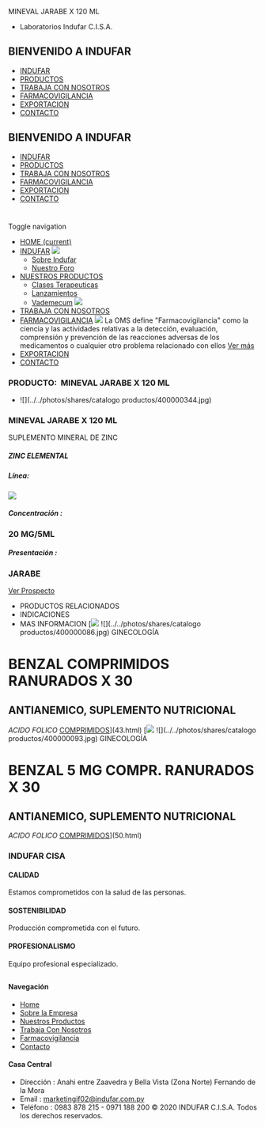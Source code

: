 MINEVAL JARABE X 120 ML
- Laboratorios Indufar C.I.S.A.
## BIENVENIDO A INDUFAR
* [INDUFAR](197.html#)
* [PRODUCTOS](197.html#)
* [TRABAJA CON NOSOTROS](197.html#)
* [FARMACOVIGILANCIA](197.html#)
* [EXPORTACION](197.html#)
* [CONTACTO](197.html#)
## BIENVENIDO A INDUFAR
* [INDUFAR](../../index.html)
* [PRODUCTOS](../../productos.html)
* [TRABAJA CON NOSOTROS](../../trabaja_con_nosotros.html)
* [FARMACOVIGILANCIA](../../farmacovigilancia.html)
* [EXPORTACION](../../exportacion.html)
* [CONTACTO](../../contacto.html)
# 
Toggle navigation
* [HOME (current)](../../index.html)
* [INDUFAR](197.html#) 
  [![ ](../../photos/shares/Sistema/Menu/indufar_menul.jpg)](../../institucional.html)
  - [Sobre Indufar](../../institucional.html)
  - [Nuestro Foro](../../blog.html)
* [NUESTROS PRODUCTOS](197.html#) 
  - [Clases Terapeuticas](../clases_terapeuticas.html)
  - [Lanzamientos](../lanzamientos.html)
  - [Vademecum](../../productos.html)
  [![ ](../../photos/shares/Sistema/Menu/productos.png)](../../productos.html)
* [TRABAJA CON NOSOTROS](../../trabaja_con_nosotros.html)
* [FARMACOVIGILANCIA](197.html#) 
  [![ ](../../photos/shares/Sistema/Menu/TUBOS.png)](../../farmacovigilancia.html)
  La OMS define "Farmacovigilancia" como la ciencia y las actividades relativas a la detección, evaluación, comprensión y prevención de las reacciones adversas de los medicamentos o cualquier otro problema relacionado con ellos
  [Ver más](../../farmacovigilancia.html)
* [EXPORTACION](../../exportacion.html)
* [CONTACTO](../../contacto.html)
### PRODUCTO:  MINEVAL JARABE X 120 ML
* ![](../../photos/shares/catalogo productos/400000344.jpg)
### **MINEVAL JARABE X 120 ML**
SUPLEMENTO MINERAL DE ZINC
##### **ZINC ELEMENTAL**
##### **Línea:**
[![](../../photos/shares/Laboratorios/lab_medical.png)](../linea/2.html)
##### **Concentración :**
### 20 MG/5ML
##### **Presentación :**
### JARABE
[Ver Prospecto](https://www.indufar.com.py/files/shares/prospectos/400000344.pdf)
* PRODUCTOS RELACIONADOS
* INDICACIONES
* MAS INFORMACION
[![](../../photos/shares/Laboratorios/lab_medical.png)
![](../../photos/shares/catalogo productos/400000086.jpg)
GINECOLOGÍA
# BENZAL COMPRIMIDOS RANURADOS X 30
## ANTIANEMICO, SUPLEMENTO NUTRICIONAL
*ACIDO FOLICO*
[COMPRIMIDOS](197.html#)](43.html)
[![](../../photos/shares/Laboratorios/lab_medical.png)
![](../../photos/shares/catalogo productos/400000093.jpg)
GINECOLOGÍA
# BENZAL 5 MG COMPR. RANURADOS X 30
## ANTIANEMICO, SUPLEMENTO NUTRICIONAL
*ACIDO FOLICO*
[COMPRIMIDOS](197.html#)](50.html)
### INDUFAR CISA
#### CALIDAD
Estamos comprometidos con la salud de las personas.
#### SOSTENIBILIDAD
Producción comprometida con el futuro.
#### PROFESIONALISMO
Equipo profesional especializado.
## 
#### Navegación
* [Home](../../index.html)
* [Sobre la Empresa](../../institucional.html)
* [Nuestros Productos](../../productos.html)
* [Trabaja Con Nosotros](../../trabaja_con_nosotros.html)
* [Farmacovigilancia](../../farmacovigilancia.html)
* [Contacto](../../contacto.html)
#### Casa Central
* Dirección : Anahi entre Zaavedra y Bella Vista (Zona Norte) Fernando de la Mora
* Email : [marketingif02@indufar.com.py](mailto:marketingif02@indufar.com.py)
* Teléfono : 0983 878 215 - 0971 188 200
© 2020 INDUFAR C.I.S.A. Todos los derechos reservados.